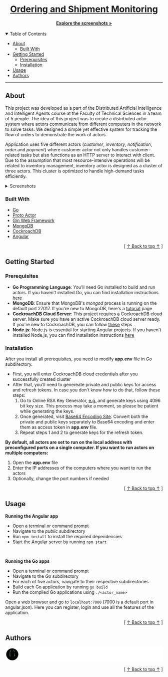 <h1 align="center">
  <a href="https://github.com/MarkoUljarevic/client-shipment-monitoring-actors">
  Ordering and Shipment Monitoring
  </a>
</h1>

<div align="center">
  <a href="#about"><strong>Explore the screenshots »</strong></a>
  <br />
  <br />
</div>

<details open="open">
<summary id="table-of-contents">Table of Contents</summary>

- [About](#about)
  - [Built With](#built-with)
- [Getting Started](#getting-started)
  - [Prerequisites](#prerequisites)
  - [Installation](#installation)
- [Usage](#usage)
- [Authors](#authors)

</details>

---

## About
This project was developed as a part of the Distributed Artificial Intelligence and Intelligent Agents course at the Faculty of Technical Sciences in a team of 5 people. The idea of this project was to create a distributed actor system where actors communicate from different computers in the network to solve tasks. We designed a simple yet effective system for tracking the flow of orders to demonstrate the work of actors.
<br>

Application uses five different actors (*customer*, *inventory*, *notification*, *order* and *payment*) where customer actor not only handles customer-related tasks but also functions as an HTTP server to interact with client. Due to the assumption that most resource-intensive operations will be related to inventory management, inventory actor is designed as a cluster of three actors. This cluster is optimized to handle high-demand tasks efficiently.

<details>
<summary>Screenshots</summary>
<br>

| Login Page | Order Page |
| :-: | :--: |
| <img src="images/login_page.png" title="Home Page" width="100%"> | <img src="images/order_page.png" title="Login Page" width="100%"> |

| Ordering Process | Actors Consoles |
| :-: | :-: |
| <img src="images/ordering_process.png" title="Ordering Process" width="100%"> | <img src="images/consoles.png" title="Actors Consoles" width="100%"> |

</details>

### Built With
- [Go](https://go.dev/)
- [Proto Actor](https://github.com/asynkron/protoactor-go)
- [Gin Web Framework](https://gin-gonic.com/)
- [MongoDB](https://mongodb.com/)
- [CockroachDB](https://cockroachlabs.com/)
- [Angular](https://angular.io/)

<div align="right">[ <a href="#table-of-contents">↑ Back to top ↑</a> ]</div>

## Getting Started

### Prerequisites

- **Go Programming Language**: You'll need Go installed to build and run actors. If you haven't installed Go, you can find installation instructions [here](https://go.dev/doc/install)
- **MongoDB**: Ensure that MongoDB's *mongod* process is running on the default port 27017. If you're new to MongoDB, here's a [tutorial](https://www.mongodb.com/docs/manual/tutorial/) page
- **CockroachDB Cloud Server**: This project requires a CockroachDB cloud server. Make sure you have an active CockroachDB cloud server ready. If you're new to CockroachDB, you can follow [these](https://cockroachlabs.com/docs/stable/build-a-go-app-with-cockroachdb#create-a-free-cluster) steps
- **Node.js**: Node.js is essential for starting Angular projects. If you haven't installed Node.js, you can find installation instructions [here](https://nodejs.org)

### Installation

After you install all prerequisites, you need to modify **app.env** file in *Go* subdirectory.

- First, you will enter CockroachDB cloud credentials after you successfully created cluster
- After that, you'll need to genereate private and public keys for access and refresh tokens. In case you don't know how to do that, follow these steps:
  1. Go to Online RSA Key Generator, [e.g.](https://travistidwell.com/jsencrypt/demo/) and generate keys using 4096 bit key size. This process may take a moment, so please be patient while generating the keys.
  2. Once generated, visit [Base64 Encoding Site](https://www.base64encode.org/). Convert both the private and public keys separately to Base64 encoding and enter them as access token in **app.env** file.
  3. Repeat steps 1 and 2 to generate keys for the refresh token.

**By default, all actors are set to run on the local address with preconfigured ports on a single computer. If you want to run actors on multiple computers:**
  1. Open the **app.env** file
  2. Enter the IP addresses of the computers where you want to run the actors
  3. Optionally, change the port numbers if needed

<div align="right">[ <a href="#table-of-contents">↑ Back to top ↑</a> ]</div>

## Usage

**Running the Angular app**
- Open a terminal or command prompt
- Navigate to the *public* subdirectory
- Run `npm install` to install the required dependencies
- Start the Angular server by running `npm start`

<br>

**Running the Go apps**
- Open a terminal or command prompt
- Navigate to the *Go* subdirectory
- For each of five actors, navigate to their respective subdirectories
- Build each Go application by running `go build`
- Run the compiled Go applications using `./<actor_name>`

Open a web browser and go to `localhost:7000` (7000 is a default port in angular.json). Here you can register, login and use all the features of the application.

<div align="right">[ <a href="#table-of-contents">↑ Back to top ↑</a> ]</div>


## Authors

[![Contributors image](images/contributors.svg)](https://github.com/AT-SmFoYcSNaQ/AT2023/graphs/contributors)

<div align="right">[ <a href="#table-of-contents">↑ Back to top ↑</a> ]</div>
